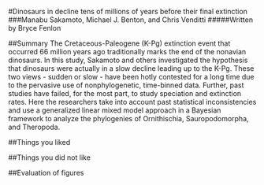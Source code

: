 #Dinosaurs in decline tens of millions of years before their final extinction
###Manabu Sakamoto, Michael J. Benton, and Chris Venditti
#####Written by Bryce Fenlon

##Summary
The Cretaceous-Paleogene (K-Pg) extinction event that occurred 66 million years ago traditionally marks the end of the nonavian dinosaurs. In this study, Sakamoto and others investigated the hypothesis that dinosaurs were actually in a slow decline leading up to the K-Pg. These two views - sudden or slow - have been hotly contested for a long time due to the pervasive use of nonphylogenetic, time-binned data. Further, past studies have failed, for the most part, to study speciation and extinction rates. Here the researchers take into account past statistical inconsistencies and use a generalized linear mixed model approach in a Bayesian framework to analyze the phylogenies of Ornithischia, Sauropodomorpha, and Theropoda.

##Things you liked

##Things you did not like

##Evaluation of figures
